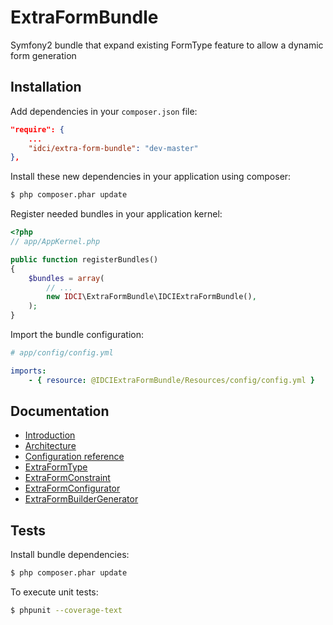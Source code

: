 ExtraFormBundle
===============

Symfony2 bundle that expand existing FormType feature to allow a dynamic form generation


Installation
------------

Add dependencies in your `composer.json` file:
```json
"require": {
    ...
    "idci/extra-form-bundle": "dev-master"
},
```

Install these new dependencies in your application using composer:
```sh
$ php composer.phar update
```

Register needed bundles in your application kernel:
```php
<?php
// app/AppKernel.php

public function registerBundles()
{
    $bundles = array(
        // ...
        new IDCI\ExtraFormBundle\IDCIExtraFormBundle(),
    );
}
```

Import the bundle configuration:
```yml
# app/config/config.yml

imports:
    - { resource: @IDCIExtraFormBundle/Resources/config/config.yml }
```


Documentation
-------------

* [Introduction](Resources/doc/introduction.md)
* [Architecture](Resources/doc/architecture.md)
* [Configuration reference](Resources/doc/configuration_reference.md)
* [ExtraFormType](Resources/doc/extra_form_type.md)
* [ExtraFormConstraint](Resources/doc/extra_form_constraint.md)
* [ExtraFormConfigurator](Resources/doc/extra_form_configurator.md)
* [ExtraFormBuilderGenerator](Resources/doc/extra_form_builder_generator.md)


Tests
-----

Install bundle dependencies:
```sh
$ php composer.phar update
```

To execute unit tests:
```sh
$ phpunit --coverage-text
```
